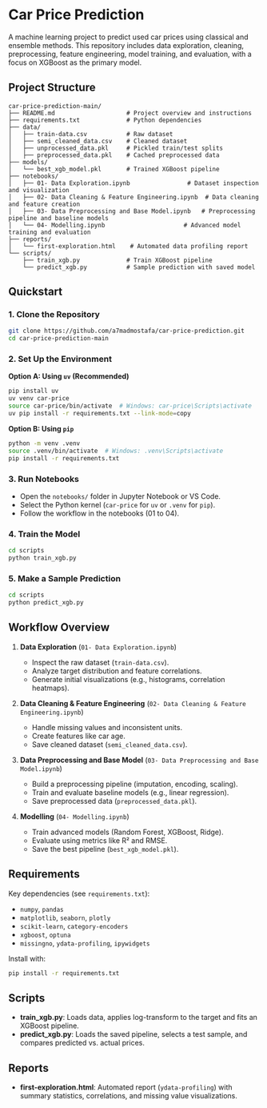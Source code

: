# Car Price Prediction

A machine learning project to predict used car prices using classical and ensemble methods. This repository includes data exploration, cleaning, preprocessing, feature engineering, model training, and evaluation, with a focus on XGBoost as the primary model.

## Project Structure

```
car-price-prediction-main/
├── README.md                    # Project overview and instructions
├── requirements.txt             # Python dependencies
├── data/
│   ├── train-data.csv           # Raw dataset
│   ├── semi_cleaned_data.csv    # Cleaned dataset
│   ├── unprocessed_data.pkl     # Pickled train/test splits
│   ├── preprocessed_data.pkl    # Cached preprocessed data
├── models/
│   └── best_xgb_model.pkl       # Trained XGBoost pipeline
├── notebooks/
│   ├── 01- Data Exploration.ipynb                # Dataset inspection and visualization
│   ├── 02- Data Cleaning & Feature Engineering.ipynb  # Data cleaning and feature creation
│   ├── 03- Data Preprocessing and Base Model.ipynb   # Preprocessing pipeline and baseline models
│   └── 04- Modelling.ipynb                      # Advanced model training and evaluation
├── reports/
│   └── first-exploration.html    # Automated data profiling report
└── scripts/
    ├── train_xgb.py             # Train XGBoost pipeline
    └── predict_xgb.py           # Sample prediction with saved model
```

## Quickstart

### 1. Clone the Repository
```bash
git clone https://github.com/a7madmostafa/car-price-prediction.git
cd car-price-prediction-main
```

### 2. Set Up the Environment

**Option A: Using `uv` (Recommended)**
```bash
pip install uv
uv venv car-price
source car-price/bin/activate  # Windows: car-price\Scripts\activate
uv pip install -r requirements.txt --link-mode=copy
```

**Option B: Using `pip`**
```bash
python -m venv .venv
source .venv/bin/activate  # Windows: .venv\Scripts\activate
pip install -r requirements.txt
```

### 3. Run Notebooks
- Open the `notebooks/` folder in Jupyter Notebook or VS Code.
- Select the Python kernel (`car-price` for `uv` or `.venv` for `pip`).
- Follow the workflow in the notebooks (01 to 04).

### 4. Train the Model
```bash
cd scripts
python train_xgb.py
```

### 5. Make a Sample Prediction
```bash
cd scripts
python predict_xgb.py
```

## Workflow Overview

1. **Data Exploration** (`01- Data Exploration.ipynb`)
   - Inspect the raw dataset (`train-data.csv`).
   - Analyze target distribution and feature correlations.
   - Generate initial visualizations (e.g., histograms, correlation heatmaps).

2. **Data Cleaning & Feature Engineering** (`02- Data Cleaning & Feature Engineering.ipynb`)
   - Handle missing values and inconsistent units.
   - Create features like car age.
   - Save cleaned dataset (`semi_cleaned_data.csv`).

3. **Data Preprocessing and Base Model** (`03- Data Preprocessing and Base Model.ipynb`)
   - Build a preprocessing pipeline (imputation, encoding, scaling).
   - Train and evaluate baseline models (e.g., linear regression).
   - Save preprocessed data (`preprocessed_data.pkl`).

4. **Modelling** (`04- Modelling.ipynb`)
   - Train advanced models (Random Forest, XGBoost, Ridge).
   - Evaluate using metrics like R² and RMSE.
   - Save the best pipeline (`best_xgb_model.pkl`).

## Requirements

Key dependencies (see `requirements.txt`):
- `numpy`, `pandas`
- `matplotlib`, `seaborn`, `plotly`
- `scikit-learn`, `category-encoders`
- `xgboost`, `optuna`
- `missingno`, `ydata-profiling`, `ipywidgets`

Install with:
```bash
pip install -r requirements.txt
```

## Scripts

- **train_xgb.py**: Loads data, applies log-transform to the target and fits an XGBoost pipeline.
- **predict_xgb.py**: Loads the saved pipeline, selects a test sample, and compares predicted vs. actual prices.

## Reports

- **first-exploration.html**: Automated report (`ydata-profiling`) with summary statistics, correlations, and missing value visualizations.

